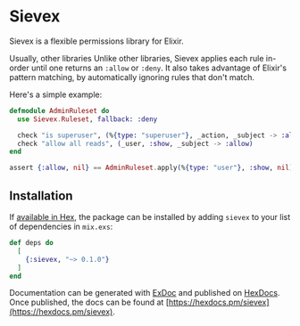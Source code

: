 # Sievex

Sievex is a flexible permissions library for Elixir.

Usually, other libraries Unlike other libraries, Sievex applies each rule in-order until one returns an `:allow` or `:deny`. It also takes advantage of Elixir's pattern matching, by automatically ignoring rules that don't match.

Here's a simple example:

```elixir
defmodule AdminRuleset do
  use Sievex.Ruleset, fallback: :deny

  check "is superuser", (%{type: "superuser"}, _action, _subject -> :allow)
  check "allow all reads", (_user, :show, _subject -> :allow)
end

assert {:allow, nil} == AdminRuleset.apply(%{type: "user"}, :show, nil)
```

## Installation

If [available in Hex](https://hex.pm/docs/publish), the package can be installed
by adding `sievex` to your list of dependencies in `mix.exs`:

```elixir
def deps do
  [
    {:sievex, "~> 0.1.0"}
  ]
end
```

Documentation can be generated with [ExDoc](https://github.com/elixir-lang/ex_doc)
and published on [HexDocs](https://hexdocs.pm). Once published, the docs can
be found at [https://hexdocs.pm/sievex](https://hexdocs.pm/sievex).
